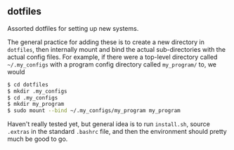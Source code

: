 ## dotfiles

Assorted dotfiles for setting up new systems.

The general practice for adding these is to create a new directory in `dotfiles`, then internally mount and bind the actual sub-directories with the actual config files. For example, if there were a top-level directory called `~/.my_configs` with a program config directory called `my_program/` to, we would 

```sh
$ cd dotfiles
$ mkdir .my_configs
$ cd .my_configs
$ mkdir my_program
$ sudo mount --bind ~/.my_configs/my_program my_program
```

Haven't really tested yet, but general idea is to run `install.sh`, source `.extras` in the standard `.bashrc` file, and then the environment should pretty much be good to go.
